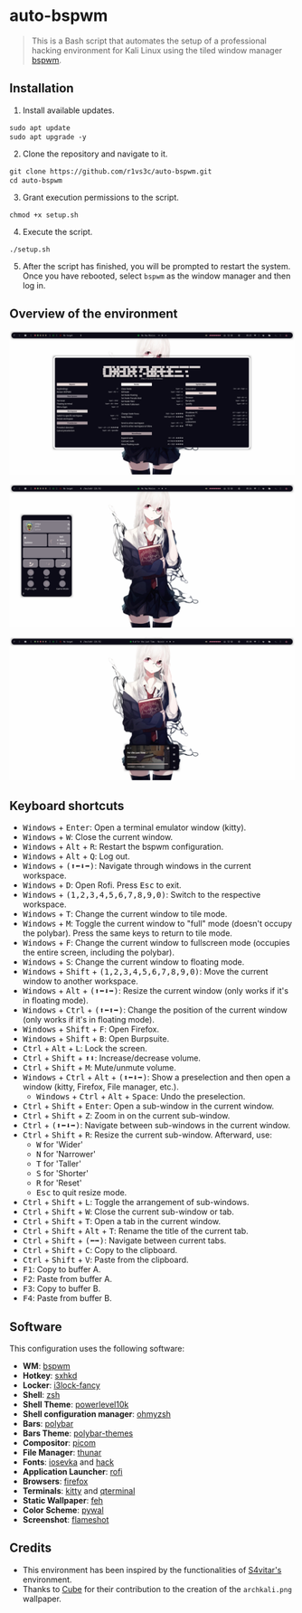 # auto-bspwm
> This is a Bash script that automates the setup of a professional hacking environment for Kali Linux using the tiled window manager [bspwm](https://github.com/baskerville/bspwm).

## Installation
1. Install available updates.

```shell
sudo apt update
sudo apt upgrade -y
```

2. Clone the repository and navigate to it.

```shell
git clone https://github.com/r1vs3c/auto-bspwm.git
cd auto-bspwm
```

3. Grant execution permissions to the script.

```shell
chmod +x setup.sh
```

4. Execute the script.

```shell
./setup.sh
```

5. After the script has finished, you will be prompted to restart the system. Once you have rebooted, select `bspwm` as the window manager and then log in.

## Overview of the environment
![overview1](/assets/overview1.png "overview1")

![overview2](/assets/overview2.png "overview2")

![overview3](/assets/overview3.png "overview3")


## Keyboard shortcuts
- <kbd>Windows</kbd> + <kbd>Enter</kbd>: Open a terminal emulator window (kitty).
- <kbd>Windows</kbd> + <kbd>W</kbd>: Close the current window.
- <kbd>Windows</kbd> + <kbd>Alt</kbd> + <kbd>R</kbd>: Restart the bspwm configuration.
- <kbd>Windows</kbd> + <kbd>Alt</kbd> + <kbd>Q</kbd>: Log out.
- <kbd>Windows</kbd> + <kbd>(⬆⬅⬇➡)</kbd>: Navigate through windows in the current workspace.
- <kbd>Windows</kbd> + <kbd>D</kbd>: Open Rofi. Press <kbd>Esc</kbd> to exit.
- <kbd>Windows</kbd> + <kbd>(1,2,3,4,5,6,7,8,9,0)</kbd>: Switch to the respective workspace.
- <kbd>Windows</kbd> + <kbd>T</kbd>: Change the current window to tile mode.
- <kbd>Windows</kbd> + <kbd>M</kbd>: Toggle the current window to "full" mode (doesn't occupy the polybar). Press the same keys to return to tile mode.
- <kbd>Windows</kbd> + <kbd>F</kbd>: Change the current window to fullscreen mode (occupies the entire screen, including the polybar).
- <kbd>Windows</kbd> + <kbd>S</kbd>: Change the current window to floating mode.
- <kbd>Windows</kbd> + <kbd>Shift</kbd> + <kbd>(1,2,3,4,5,6,7,8,9,0)</kbd>: Move the current window to another workspace.
- <kbd>Windows</kbd> + <kbd>Alt</kbd> + <kbd>(⬆⬅⬇➡)</kbd>: Resize the current window (only works if it's in floating mode).
- <kbd>Windows</kbd> + <kbd>Ctrl</kbd> + <kbd>(⬆⬅⬆➡)</kbd>: Change the position of the current window (only works if it's in floating mode).
- <kbd>Windows</kbd> + <kbd>Shift</kbd> + <kbd>F</kbd>: Open Firefox.
- <kbd>Windows</kbd> + <kbd>Shift</kbd> + <kbd>B</kbd>: Open Burpsuite.
- <kbd>Ctrl</kbd> + <kbd>Alt</kbd> + <kbd>L</kbd>: Lock the screen.
- <kbd>Ctrl</kbd> + <kbd>Shift</kbd> + <kbd>⬆⬇</kbd>: Increase/decrease volume.
- <kbd>Ctrl</kbd> + <kbd>Shift</kbd> + <kbd>M</kbd>: Mute/unmute volume.
- <kbd>Windows</kbd> + <kbd>Ctrl</kbd> + <kbd>Alt</kbd> + <kbd>(⬆⬅⬇➡)</kbd>: Show a preselection and then open a window (kitty, Firefox, File manager, etc.). 
   - <kbd>Windows</kbd> + <kbd>Ctrl</kbd> + <kbd>Alt</kbd> + <kbd>Space</kbd>: Undo the preselection.
- <kbd>Ctrl</kbd> + <kbd>Shift</kbd> + <kbd>Enter</kbd>: Open a sub-window in the current window.
- <kbd>Ctrl</kbd> + <kbd>Shift</kbd> + <kbd>Z</kbd>: Zoom in on the current sub-window.
- <kbd>Ctrl</kbd> + <kbd>(⬆⬅⬇➡)</kbd>: Navigate between sub-windows in the current window.
- <kbd>Ctrl</kbd> + <kbd>Shift</kbd> + <kbd>R</kbd>: Resize the current sub-window. Afterward, use:
   - <kbd>W</kbd> for 'Wider'
   - <kbd>N</kbd> for 'Narrower'
   - <kbd>T</kbd> for 'Taller'
   - <kbd>S</kbd> for 'Shorter'
   - <kbd>R</kbd> for 'Reset'
   - <kbd>Esc</kbd> to quit resize mode.
- <kbd>Ctrl</kbd> + <kbd>Shift</kbd> + <kbd>L</kbd>: Toggle the arrangement of sub-windows.
- <kbd>Ctrl</kbd> + <kbd>Shift</kbd> + <kbd>W</kbd>: Close the current sub-window or tab.
- <kbd>Ctrl</kbd> + <kbd>Shift</kbd> + <kbd>T</kbd>: Open a tab in the current window.
- <kbd>Ctrl</kbd> + <kbd>Shift</kbd> + <kbd>Alt</kbd> + <kbd>T</kbd>: Rename the title of the current tab.
- <kbd>Ctrl</kbd> + <kbd>Shift</kbd> + <kbd>(⬅➡)</kbd>: Navigate between current tabs.
- <kbd>Ctrl</kbd> + <kbd>Shift</kbd> + <kbd>C</kbd>: Copy to the clipboard.
- <kbd>Ctrl</kbd> + <kbd>Shift</kbd> + <kbd>V</kbd>: Paste from the clipboard.
- <kbd>F1</kbd>: Copy to buffer A.
- <kbd>F2</kbd>: Paste from buffer A.
- <kbd>F3</kbd>: Copy to buffer B.
- <kbd>F4</kbd>: Paste from buffer B.

## Software
This configuration uses the following software:
- **WM**: [bspwm](https://github.com/baskerville/bspwm)
- **Hotkey**: [sxhkd](https://github.com/baskerville/sxhkd)
- **Locker**: [i3lock-fancy](https://github.com/meskarune/i3lock-fancy)
- **Shell**: [zsh](https://www.zsh.org/)
- **Shell Theme**: [powerlevel10k](https://github.com/romkatv/powerlevel10k)
- **Shell configuration manager**: [ohmyzsh](https://github.com/ohmyzsh/ohmyzsh)
- **Bars**: [polybar](https://github.com/polybar/polybar)
- **Bars Theme**: [polybar-themes](https://github.com/adi1090x/polybar-themes)
- **Compositor**: [picom](https://github.com/yshui/picom)
- **File Manager**: [thunar](https://docs.xfce.org/xfce/thunar/start)
- **Fonts**: [iosevka](https://github.com/ryanoasis/nerd-fonts/tree/master/patched-fonts/Iosevka) and [hack](https://github.com/ryanoasis/nerd-fonts/tree/master/patched-fonts/Hack)
- **Application Launcher**: [rofi](https://github.com/davatorium/rofi)
- **Browsers**: [firefox](https://www.mozilla.org/en-US/firefox/new/)
- **Terminals**: [kitty](https://sw.kovidgoyal.net/kitty/) and [qterminal](https://github.com/lxqt/qterminal)
- **Static Wallpaper**: [feh](https://github.com/derf/feh)
- **Color Scheme**: [pywal](https://github.com/dylanaraps/pywal)
- **Screenshot**: [flameshot](https://flameshot.org/)

## Credits
- This environment has been inspired by the functionalities of [S4vitar's](https://github.com/s4vitar) environment.
- Thanks to [Cube](https://github.com/ZLCube) for their contribution to the creation of the `archkali.png` wallpaper.
